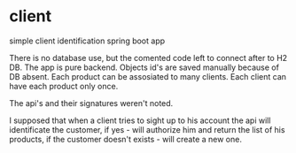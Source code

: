 # client
simple client identification spring boot app

There is no database use, but the comented code left to connect after to H2 DB.
The app is pure backend.
Objects id's are saved manually because of DB absent.
Each product can be assosiated to many clients.
Each client can have each product only once.


The api's and their signatures weren't noted.

I supposed that when a client tries to sight up to his account the api will identificate the customer, if yes - will authorize him and return the list of his products, if the customer doesn't exists - will create a new one.





